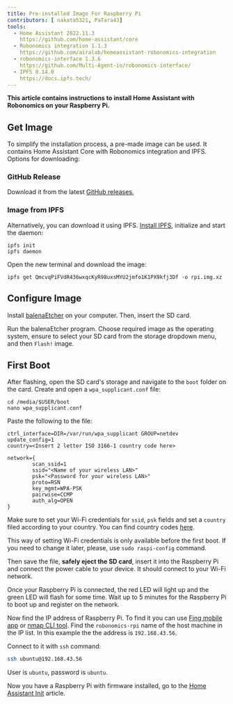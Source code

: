 ```yaml
---
title: Pre-installed Image For Raspberry Pi
contributors: [ nakata5321, PaTara43]
tools:
  - Home Assistant 2022.11.3
    https://github.com/home-assistant/core
  - Robonomics integration 1.1.3
    https://github.com/airalab/homeassistant-robonomics-integration
  - robonomics-interface 1.3.6
    https://github.com/Multi-Agent-io/robonomics-interface/
  - IPFS 0.14.0
    https://docs.ipfs.tech/
---
```


**This article contains instructions to install Home Assistant with Robonomics on your Raspberry Pi.**


## Get Image

To simplify the installation process, a pre-made image can be used. It contains Home Assistant Core with Robonomics integration and IPFS. Options for downloading:

### GitHub Release

Download it from the latest [GitHub releases.](https://github.com/airalab/Robonomics-HomeAssistant-image)

### Image from IPFS

Alternatively, you can download it using IPFS. [Install IPFS](https://docs.ipfs.tech/install/command-line/), initialize and start the daemon:

```shell
ipfs init
ipfs daemon
```

Open the new terminal and download the image:

```shell
ipfs get QmcvqPiFVdR436wxqcKyR98uxsMYU2jmfo1K1PX9kfj3Df -o rpi.img.xz
```

## Configure Image

Install [balenaEtcher](https://github.com/balena-io/etcher/releases) on your computer. Then, insert the SD card.

<robo-wiki-picture src="home-assistant/insert-sd-card.gif" alt="insert SD card" />

Run the balenaEtcher program. Choose required image as the operating system, ensure to select your SD card from the storage dropdown menu, and then `Flash!` image.

<robo-wiki-video src="https://static.robonomics.network/wiki/balena-robonomics-image-crop.mp4" />

## First Boot

After flashing, open the SD card's storage and navigate to the `boot` folder on the card. Create and open a `wpa_supplicant.conf` file:
```shell
cd /media/$USER/boot
nano wpa_supplicant.conf
```

Paste the following to the file:
```shell
ctrl_interface=DIR=/var/run/wpa_supplicant GROUP=netdev
update_config=1
country=<Insert 2 letter ISO 3166-1 country code here>

network={
        scan_ssid=1
        ssid="<Name of your wireless LAN>"
        psk="<Password for your wireless LAN>"
        proto=RSN
        key_mgmt=WPA-PSK
        pairwise=CCMP
        auth_alg=OPEN
}
```

Make sure to set your Wi-Fi credentials for `ssid`, `psk` fields and set a `country` filed according to your country. You can find country codes [here](https://en.wikipedia.org/wiki/List_of_ISO_3166_country_codes). 

<robo-wiki-note type="note">
  
  This way of setting Wi-Fi credentials is only available before the first boot. If you need to change it later, please, use `sudo raspi-config` command. 
  
</robo-wiki-note>

Then save the file, **safely eject the SD card**, insert it into the Raspberry Pi and connect the power cable to your device. It should connect to your Wi-Fi network. 

<robo-wiki-picture src="home-assistant/first-start.gif" alt="first boot" />

Once your Raspberry Pi is connected, the red LED will light up and the green LED will flash for some time. Wait up to 5 minutes for the Raspberry Pi to boot up and register on the network. 

Now find the IP address of Raspberry Pi. To find it you can use [Fing mobile app](https://www.fing.com/products) or [nmap CLI tool](https://vitux.com/find-devices-connected-to-your-network-with-nmap/). Find the `robonomics-rpi` name of the host machine in the IP list. In this example the the address is `192.168.43.56`.

Connect to it with `ssh` command: 

```bash
ssh ubuntu@192.168.43.56
```

<robo-wiki-note type="note"> User is `ubuntu`, password is `ubuntu`. </robo-wiki-note>

Now you have a Raspberry Pi with firmware installed, go to the [Home Assistant Init](/docs/hass-init/) article.